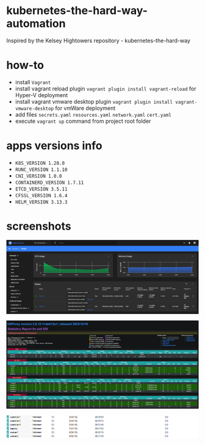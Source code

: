 # kubernetes-the-hard-way-automation
Inspired by the Kelsey Hightowers repository - kubernetes-the-hard-way

# how-to
* install `Vagrant`
* install vagrant reload plugin `vagrant plugin install vagrant-reload` for Hyper-V deployment
* install vagrant vmware desktop plugin `vagrant plugin install vagrant-vmware-desktop` for vmWare deployment
* add files `secrets.yaml` `resources.yaml` `network.yaml` `cert.yaml`
* execute `vagrant up` command from project root folder

# apps versions info
* `K8S_VERSION 1.28.0`
* `RUNC_VERSION 1.1.10`
* `CNI_VERSION 1.0.0`
* `CONTAINERD_VERSION 1.7.11`
* `ETCD_VERSION 3.5.11`
* `CFSSL_VERSION 1.6.4`
* `HELM_VERSION 3.13.3`

# screenshots
![k8s-dashboard](./docs/screenshots/dashboard.png)

![k8s-haproxy](./docs/screenshots/haproxy.png)

![k8s-vms](./docs/screenshots/hyper-v_vms.png)  
